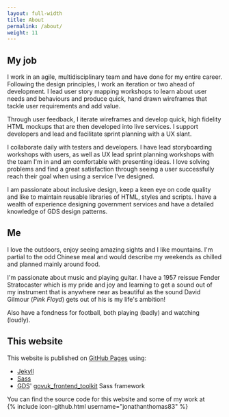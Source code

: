 ```yaml
---
layout: full-width
title: About
permalink: /about/
weight: 11
---
```

<h2 class="heading-large">My job</h2>
<p>I work in an agile, multidisciplinary team and have done for my entire career. Following the design principles, I work an iteration or two ahead of development. I lead user story mapping workshops to learn about user needs and behaviours and produce quick, hand drawn wireframes that tackle user requirements and add value.</p>

<p>Through user feedback, I iterate wireframes and develop quick, high fidelity HTML mockups that are then developed into live services. I support developers and lead and facilitate sprint planning with a UX slant.</p>

<p>I collaborate daily with testers and developers. I have lead storyboarding workshops with users, as well as UX lead sprint planning workshops with the team I'm in and am comfortable with presenting ideas. I love solving problems and find a great satisfaction through seeing a user successfully reach their goal when using a service I've designed.</p>

<p>I am passionate about inclusive design, keep a keen eye on code quality and like to maintain reusable libraries of HTML, styles and scripts. I have a wealth of experience designing government services and have a detailed knowledge of GDS design patterns.</p>

<h2 class="heading-large">Me</h2>
<p>I love the outdoors, enjoy seeing amazing sights and I like mountains. I'm partial to the odd Chinese meal and would describe my weekends as chilled and planned mainly around food.</p>

<p>I'm passionate about music and playing guitar. I have a 1957 reissue Fender Stratocaster which is my pride and joy and learning to get a sound out of my instrument that is anywhere near as beautiful as the sound David Gilmour (<em>Pink Floyd</em>) gets out of his is my life's ambition!</p>

<p>Also have a fondness for football, both playing (badly) and watching (loudly).</p>

<h2 class="heading-large">This website</h2>
<p>This website is published on <a href="https://pages.github.com/">GitHub Pages</a> using:
<ul>
  <li><a href="http://jekyllrb.com/">Jekyll</a></li>
  <li><a href="http://sass-lang.com/">Sass</a></li>
  <li><abbr title="Government Digital Service">GDS</abbr>'
  <a href="https://github.com/alphagov/govuk_frontend_toolkit">govuk_frontend_toolkit</a> Sass framework</li>
</ul>

You can find the source code for this website and some of my work at<br />
{% include icon-github.html username="jonathanthomas83" %}
